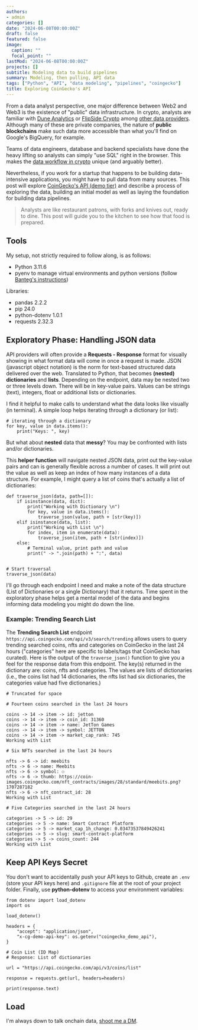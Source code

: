 ```yaml
---
authors:
- admin
categories: []
date: "2024-06-08T00:00:00Z"
draft: false
featured: false
image:
  caption: ""
  focal_point: ""
lastMod: "2024-06-08T00:00:00Z"
projects: []
subtitle: Modeling data to build pipelines
summary: Modeling, then pulling, API data
tags: ["Python", "API", "data modeling", "pipelines", "coingecko"]
title: Exploring CoinGecko's API
---
```


From a data analyst perspective, one major difference between Web2 and Web3 is the existence of "public" data infrastructure. In crypto, analysts are familiar with [Dune Analytics](https://dune.com/) or [FlipSide Crypto](https://flipsidecrypto.xyz/) among [other data providers](https://www.primodata.org/blockchain-data). Although many of these are private companies, the nature of **public blockchains** make such data more accessible than what you'll find on Google's BigQuery, for example. 

Teams of data engineers, database and backend specialists have done the heavy lifting so analysts can simply "use SQL" right in the browser. This makes the [data workflow in crypto](https://read.cryptodatabytes.com/p/2022-guide-to-web3-data-thinking) unique (and arguably better).

Nevertheless, if you work for a startup that happens to be building data-intensive applications, you might have to pull data from many sources. This post will explore [CoinGecko's API (demo tier)](https://www.coingecko.com/en/api) and describe a process of exploring the data, building an initial model as well as laying the foundation for building data pipelines. 

> Analysts are like restaurant patrons, with forks and knives out, ready to dine. This post will guide you to the kitchen to see how that food is prepared. 

## Tools

My setup, not strictly required to follow along, is as follows:

- Python 3.11.6
- pyenv to manage virtual environments and python versions (follow [Banteg's instructions](https://x.com/bantg/status/1677475400048312320?s=20))

Libraries:
- pandas              2.2.2
- pip                 24.0
- python-dotenv       1.0.1
- requests            2.32.3


## Exploratory Phase: Handling JSON data

API providers will often provide a **Requests - Response** format for visually showing in what format data will come in once a request is made. JSON (javascript object notation) is the norm for text-based structured data delivered over the web. Translated to Python, that becomes **(nested) dictionaries** and **lists**. Depending on the endpoint, data may be nested two or three levels down. There will be in key-value pairs. Values can be strings (text), integers, float or additional lists or dictionaries. 

I find it helpful to make calls to understand what the data looks like visually (in terminal). A simple loop helps iterating through a dictionary (or list):

```
# iterating through a dictionary
for key, value in data.items():
    print("Keys: ", key)
```

But what about **nested** data that **messy**? You may be confronted with lists and/or dictionaries. 

This **helper function** will navigate nested JSON data, print out the key-value pairs and can is generally flexible across a number of cases. It will print out the value as well as keep an index of how many instances of a data structure. For example, I might query a list of coins that's actually a list of dictionaries: 

```
def traverse_json(data, path=[]):
    if isinstance(data, dict):
        print("Working with Dictionary \n")
        for key, value in data.items():
            traverse_json(value, path + [str(key)])  
    elif isinstance(data, list):
        print("Working with List \n")
        for index, item in enumerate(data):
            traverse_json(item, path + [str(index)])  
    else:
        # Terminal value, print path and value
        print(" -> ".join(path) + ":", data)


# Start traversal
traverse_json(data)

```

I'll go through each endpoint I need and make a note of the data structure (List of Dictionaries or a single Dictionary) that it returns. Time spent in the exploratory phase helps get a mental model of the data and begins informing data modeling you might do down the line. 

### Example: Trending Search List

The **Trending Search List** endpoint `https://api.coingecko.com/api/v3/search/trending` allows users to query trending searched coins, nfts and categories on CoinGecko in the last 24 hours ("categories" here are specific to labels/tags that CoinGecko has curated). Here is the output of the `traverse_json()` function to give you a feel for the response data from this endpoint. The key(s) returned in the dictionary are: coins, nfts and categories. The values are lists of dictionaries (i.e., the coins list had 14 dictionaries, the nfts list had six dictionaries, the categories value had five dictionaries.)

```
# Truncated for space

# Fourteen coins searched in the last 24 hours

coins -> 14 -> item -> id: jetton
coins -> 14 -> item -> coin_id: 31360
coins -> 14 -> item -> name: JetTon Games
coins -> 14 -> item -> symbol: JETTON
coins -> 14 -> item -> market_cap_rank: 745
Working with List 

# Six NFTs searched in the last 24 hours

nfts -> 6 -> id: meebits
nfts -> 6 -> name: Meebits
nfts -> 6 -> symbol: ⚇
nfts -> 6 -> thumb: https://coin-images.coingecko.com/nft_contracts/images/28/standard/meebits.png?1707287182
nfts -> 6 -> nft_contract_id: 28
Working with List 

# Five Categories searched in the last 24 hours

categories -> 5 -> id: 29
categories -> 5 -> name: Smart Contract Platform
categories -> 5 -> market_cap_1h_change: 0.03473537849426241
categories -> 5 -> slug: smart-contract-platform
categories -> 5 -> coins_count: 244
Working with List 
```

## Keep API Keys Secret

You don't want to accidentally push your API keys to Github,  create an `.env` (store your API keys here) and `.gitignore` file at the root of your project folder. Finally, use **python-dotenv** to access your environment variables:

```
from dotenv import load_dotenv
import os

load_dotenv()

headers = {
    "accept": "application/json",
    "x-cg-demo-api-key": os.getenv("coingecko_demo_api"),
}

# Coin List (ID Map)
# Response: List of dictionaries

url = "https://api.coingecko.com/api/v3/coins/list"

response = requests.get(url, headers=headers)

print(response.text)
```

## Load





I'm always down to talk onchain data, [shoot me a DM](https://twitter.com/paulapivat).